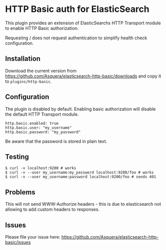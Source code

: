 # HTTP Basic auth for ElasticSearch

This plugin provides an extension of ElasticSearchs HTTP Transport module to enable HTTP Basic authorization.

Requesting / does not request authentication to simplify health check configuration.

## Installation

Download the current version from https://github.com/Asquera/elasticsearch-http-basic/downloads and copy it to `plugins/http-basic`.
    
## Configuration

The plugin is disabled by default. Enabling basic authorization will disable the default HTTP Transport module.

```
http.basic.enabled: true
http.basic.user: "my_username"
http.basic.password: "my_password"
```

Be aware that the password is stored in plain text.

## Testing

```
$ curl -v localhost:9200 # works
$ curl -v --user my_username:my_password localhost:9200/foo # works
$ curl -v --user my_username:password localhost:9200/foo # sends 401
```

## Problems

This will not send WWW-Authorize headers - this is due to elasticsearch not allowing to add custom headers to responses.

## Issues

Please file your issue here: https://github.com/Asquera/elasticsearch-http-basic/issues
